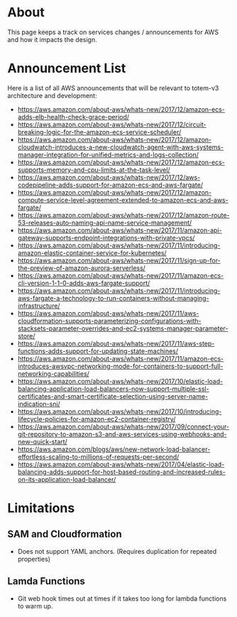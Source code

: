 # About
This page keeps a track on services changes / announcements for AWS and how it impacts the design.

# Announcement List
Here is a list of all AWS announcements that will be relevant to totem-v3 architecture and development: 

- https://aws.amazon.com/about-aws/whats-new/2017/12/amazon-ecs-adds-elb-health-check-grace-period/
- https://aws.amazon.com/about-aws/whats-new/2017/12/circuit-breaking-logic-for-the-amazon-ecs-service-scheduler/
- https://aws.amazon.com/about-aws/whats-new/2017/12/amazon-cloudwatch-introduces-a-new-cloudwatch-agent-with-aws-systems-manager-integration-for-unified-metrics-and-logs-collection/
- https://aws.amazon.com/about-aws/whats-new/2017/12/amazon-ecs-supports-memory-and-cpu-limits-at-the-task-level/
- https://aws.amazon.com/about-aws/whats-new/2017/12/aws-codepipeline-adds-support-for-amazon-ecs-and-aws-fargate/
- https://aws.amazon.com/about-aws/whats-new/2017/12/amazon-compute-service-level-agreement-extended-to-amazon-ecs-and-aws-fargate/
- https://aws.amazon.com/about-aws/whats-new/2017/12/amazon-route-53-releases-auto-naming-api-name-service-management/
- https://aws.amazon.com/about-aws/whats-new/2017/11/amazon-api-gateway-supports-endpoint-integrations-with-private-vpcs/
- https://aws.amazon.com/about-aws/whats-new/2017/11/introducing-amazon-elastic-container-service-for-kubernetes/
- https://aws.amazon.com/about-aws/whats-new/2017/11/sign-up-for-the-preview-of-amazon-aurora-serverless/
- https://aws.amazon.com/about-aws/whats-new/2017/11/amazon-ecs-cli-version-1-1-0-adds-aws-fargate-support/
- https://aws.amazon.com/about-aws/whats-new/2017/11/introducing-aws-fargate-a-technology-to-run-containers-without-managing-infrastructure/
- https://aws.amazon.com/about-aws/whats-new/2017/11/aws-cloudformation-supports-parameterizing-configurations-with-stacksets-parameter-overrides-and-ec2-systems-manager-parameter-store/
- https://aws.amazon.com/about-aws/whats-new/2017/11/aws-step-functions-adds-support-for-updating-state-machines/
- https://aws.amazon.com/about-aws/whats-new/2017/11/amazon-ecs-introduces-awsvpc-networking-mode-for-containers-to-support-full-networking-capabilities/
- https://aws.amazon.com/about-aws/whats-new/2017/10/elastic-load-balancing-application-load-balancers-now-support-multiple-ssl-certificates-and-smart-certificate-selection-using-server-name-indication-sni/
- https://aws.amazon.com/about-aws/whats-new/2017/10/introducing-lifecycle-policies-for-amazon-ec2-container-registry/
- https://aws.amazon.com/about-aws/whats-new/2017/09/connect-your-git-repository-to-amazon-s3-and-aws-services-using-webhooks-and-new-quick-start/
- https://aws.amazon.com/blogs/aws/new-network-load-balancer-effortless-scaling-to-millions-of-requests-per-second/
- https://aws.amazon.com/about-aws/whats-new/2017/04/elastic-load-balancing-adds-support-for-host-based-routing-and-increased-rules-on-its-application-load-balancer/

# Limitations

## SAM and Cloudformation
- Does not support YAML anchors. (Requires duplication for repeated properties)

## Lamda Functions
- Git web hook times out at times if it takes too long for lambda functions to warm up.
